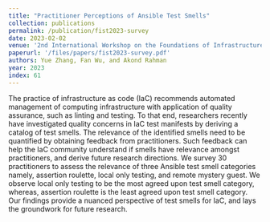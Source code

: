 ```yaml
---
title: "Practitioner Perceptions of Ansible Test Smells"
collection: publications
permalink: /publication/fist2023-survey
date: 2023-02-02
venue: '2nd International Workshop on the Foundations of Infrastructure Specification and Testing, co-located with the 20th IEEE International Conference on Software Architecture (ICSA 2023)'
paperurl: '/files/papers/fist2023-survey.pdf'
authors: Yue Zhang, Fan Wu, and Akond Rahman
year: 2023
index: 61
--- 
```

The practice of infrastructure as code (IaC) recommends automated management of computing infrastructure with application of quality assurance, such as linting and testing. To that end, researchers recently have investigated quality concerns in IaC test manifests by deriving a catalog of test smells. The relevance of the identified smells need to be quantified by obtaining feedback from practitioners. Such feedback can help the IaC community understand if smells have relevance amongst practitioners, and derive future research directions. We survey 30 practitioners to assess the relevance of three Ansible test smell categories namely, assertion roulette, local only testing, and remote mystery guest. We observe local only testing to be the most agreed upon test smell category, whereas, assertion roulette is the least agreed upon test smell category. Our findings provide a nuanced perspective of test smells for IaC, and lays the groundwork for future research.  
